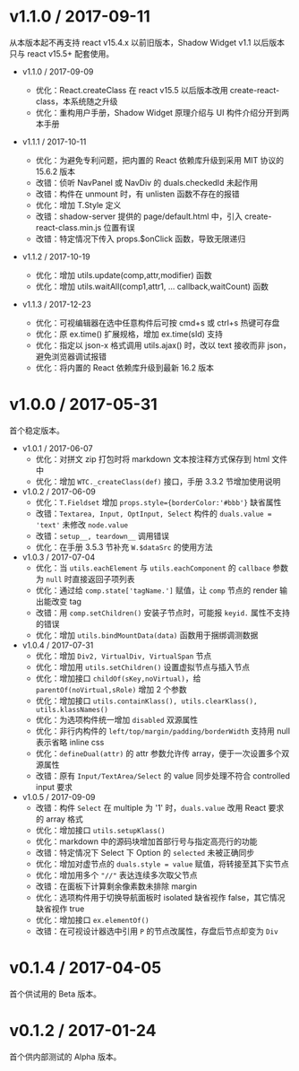 v1.1.0 / 2017-09-11
============

从本版本起不再支持 react v15.4.x 以前旧版本，Shadow Widget v1.1 以后版本只与 react v15.5+ 配套使用。

  * v1.1.0 / 2017-09-09
    - 优化：React.createClass 在 react v15.5 以后版本改用 create-react-class，本系统随之升级
    - 优化：重构用户手册，Shadow Widget 原理介绍与 UI 构件介绍分开到两本手册

  * v1.1.1 / 2017-10-11
    - 优化：为避免专利问题，把内置的 React 依赖库升级到采用 MIT 协议的 15.6.2 版本
    - 改错：侦听 NavPanel 或 NavDiv 的 duals.checkedId 未起作用
    - 改错：构件在 unmount 时，有 unlisten 函数不存在的报错
    - 优化：增加 T.Style 定义
    - 改错：shadow-server 提供的 page/default.html 中，引入 create-react-class.min.js 位置有误
    - 改错：特定情况下传入 props.$onClick 函数，导致无限递归

  * v1.1.2 / 2017-10-19
    - 优化：增加 utils.update(comp,attr,modifier) 函数
    - 优化：增加 utils.waitAll(comp1,attr1, ... callback,waitCount) 函数

  * v1.1.3 / 2017-12-23
    - 优化：可视编辑器在选中任意构件后可按 cmd+s 或 ctrl+s 热键可存盘
    - 优化：原 ex.time() 扩展规格，增加 ex.time(sId) 支持
    - 优化：指定以 json-x 格式调用 utils.ajax() 时，改以 text 接收而非 json，避免浏览器调试报错
    - 优化：将内置的 React 依赖库升级到最新 16.2 版本

v1.0.0 / 2017-05-31
============

首个稳定版本。

  * v1.0.1 / 2017-06-07
    - 优化：对拼文 zip 打包时将 markdown 文本按注释方式保存到 html 文件中
    - 优化：增加 `WTC._createClass(def)` 接口，手册 3.3.2 节增加使用说明
  * v1.0.2 / 2017-06-09
    - 优化：`T.Fieldset` 增加 `props.style={borderColor:'#bbb'}` 缺省属性
    - 改错：`Textarea, Input, OptInput, Select` 构件的 `duals.value = 'text'` 未修改 `node.value`
    - 改错：`setup__, teardown__` 调用错误
    - 优化：在手册 3.5.3 节补充 `W.$dataSrc` 的使用方法
  * v1.0.3 / 2017-07-04
    - 优化：当 `utils.eachElement` 与 `utils.eachComponent` 的 `callbace` 参数为 `null` 时直接返回子项列表
    - 优化：通过给 `comp.state['tagName.']` 赋值，让 `comp` 节点的 render 输出能改变 tag
    - 改错：用 `comp.setChildren()` 安装子节点时，可能报 `keyid.` 属性不支持的错误
    - 优化：增加 `utils.bindMountData(data)` 函数用于捆绑调测数据
  * v1.0.4 / 2017-07-31
    - 优化：增加 `Div2, VirtualDiv, VirtualSpan` 节点 
    - 优化：增加用 `utils.setChildren()` 设置虚拟节点与插入节点
    - 优化：增加接口 `childOf(sKey,noVirtual)`，给 `parentOf(noVirtual,sRole)` 增加 2 个参数
    - 优化：增加接口 `utils.containKlass(), utils.clearKlass(), utils.klassNames()`
    - 优化：为选项构件统一增加 `disabled` 双源属性
    - 优化：非行内构件的 `left/top/margin/padding/borderWidth` 支持用 null 表示省略 inline css
    - 优化：`defineDual(attr)` 的 attr 参数允许传 array，便于一次设置多个双源属性
    - 改错：原有 `Input/TextArea/Select` 的 value 同步处理不符合 controlled input 要求
  * v1.0.5 / 2017-09-09
    - 改错：构件 `Select` 在 multiple 为 '1' 时，`duals.value` 改用 React 要求的 array 格式
    - 优化：增加接口 `utils.setupKlass()`
    - 优化：markdown 中的源码块增加首部行号与指定高亮行的功能
    - 改错：特定情况下 Select 下 Option 的 `selected` 未被正确同步
    - 优化：增加对虚节点的 `duals.style = value` 赋值，将转接至其下实节点
    - 优化：增加用多个 `"//"` 表达连续多次取父节点
    - 改错：在面板下计算剩余像素数未排除 margin
    - 优化：选项构件用于切换导航面板时 isolated 缺省视作 false，其它情况缺省视作 true 
    - 优化：增加接口 `ex.elementOf()`
    - 改错：在可视设计器选中引用 `P` 的节点改属性，存盘后节点却变为 `Div`

v0.1.4 / 2017-04-05
============

首个供试用的 Beta 版本。

v0.1.2 / 2017-01-24
============

首个供内部测试的 Alpha 版本。
